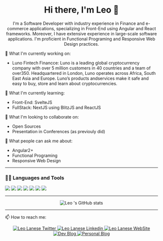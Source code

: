 <div align="center">

 # Hi there, I'm Leo 👋 
 
I'm a Software Developer with industry experience in Finance and e-commerce applications, specializing in Front-End using Angular and React frameworks. Moreover, I have extensive experience in large-scale software applications. I'm proficient in Functional Programing and Responsive Web Design practices.
 
<div align="left">
 
🔭 What I'm currently working on:
 
 - Luno Fintech Financce: Luno is a leading global cryptocurrency company with over 5 million customers in 40 countries and a team of over350. Headquartered in London, Luno operates across Africa, South East Asia and Europe. Luno’s products andservices make it safe and easy to buy, store and learn about cryptocurrencies.

🌱 What I'm currently learning: 
 - Front-End: SvelteJS 
 - FullStack: NextJS using BlitzJS and ReactJS

👯 What I'm looking to collaborate on:
 - Open Sources 
 - Presentation in Conferences (as previouly did)

 
💬 What people can ask me about:
 - Angular2+
 - Functional Programing 
 - Responsive Web Design

 
---

### 👩‍💻 Languages and Tools

<div>
<img src="https://flat.badgen.net/badge/-/TypeScript/blue?icon=typescript&label" />
<img src="https://img.shields.io/badge/-JavaScript-ad9e37?logo=javascript" />

<img src="https://img.shields.io/badge/-Angular2+-dd0031?logo=angular" /> 
<img src="https://img.shields.io/badge/-ReactJS-61DAFB?logo=react&logoColor=white&style=flat" /> 
<img src="https://img.shields.io/badge/-AngularJS-df2e31?logo=angularjs" />   
 
<img src="https://img.shields.io/badge/-Redux-754cbf?logo=redux" />  
<img src="https://img.shields.io/badge/SCM-ScrumMaster-blue" /> 
                                                                               
</div> 
 
 
---

<div align="center">

![Leo 's GitHub stats](https://github-readme-stats.vercel.app/api?username=leolanese&count_private=true&show_icons=true)

</div>
 
---
 
📫 How to reach me:  

<div align="center">
  <a href="http://twitter.com/LeoLaneseltd">
    <img alt="Leo Lanese Twitter" src="https://img.shields.io/badge/Twitter-1DA1F2?style=for-the-badge&logo=twitter&logoColor=white">
  </a>
  <a href="https://www.linkedin.com/in/leolanese/">
    <img alt="Leo Lanese Linkedin" src="https://img.shields.io/badge/LinkedIn-0077B5?style=for-the-badge&logo=linkedin&logoColor=white">
  </a>
  <a href="https://www.leolanese.com/">
    <img alt="Leo Lanese WebSite" src="https://img.shields.io/badge/website-yellow?style=for-the-badge&logo=javascript">
  </a>
  <a href="http://www.dev.to/leolanese">
    <img alt="Dev Blog" src="https://img.shields.io/badge/dev-FF0000?style=for-the-badge&logo=black&logoColor=black">
  </a>
   <a href="http://www.leolanese.com/blog">
    <img alt="Personal Blog" src="https://img.shields.io/badge/blog-ededed?style=for-the-badge&logo=red&logoColor=white">
  </a>

</div>
<br>
</div>
